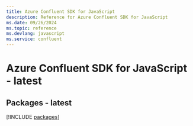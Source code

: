 ```yaml
---
title: Azure Confluent SDK for JavaScript
description: Reference for Azure Confluent SDK for JavaScript
ms.date: 09/26/2024
ms.topic: reference
ms.devlang: javascript
ms.service: confluent
---
```

# Azure Confluent SDK for JavaScript - latest
## Packages - latest
[!INCLUDE [packages](confluent-index.md)]